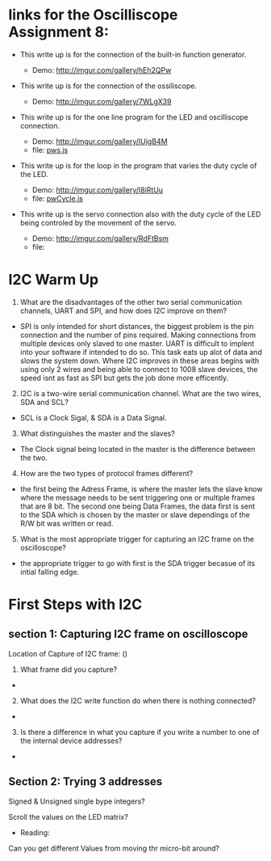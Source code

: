 # links for the Oscilliscope Assignment 8: 
  - This write up is for the connection of the built-in function generator.
    - Demo: http://imgur.com/gallery/hEh2QPw
    
  - This write up is for the connection of the ossiliscope.
    - Demo: http://imgur.com/gallery/7WLgX39
   
  - This write up is for the one line program for the LED and oscilliscope connection.
    - Demo: http://imgur.com/gallery/IUjgB4M
    - file: [pws.js](pws.js)
  
  - This write up is for the loop in the program that varies the duty cycle of the LED.
    - Demo: http://imgur.com/gallery/I8iRtUu
    - file: [pwCycle.js](pwCycle.js)
  
  - This write up is the servo connection also with the duty cycle of the LED being controled by the movement of the servo.
    - Demo: http://imgur.com/gallery/RdFtBsm
    - file:

# I2C Warm Up 
1. What are the disadvantages of the other two serial communication channels, UART and SPI, and how does I2C improve on them?
 - SPI is only intended for short distances, the biggest problem is the pin connection and the number of pins required. Making connections from multiple devices only slaved to one master.  UART is difficult to implent into your software if intended to do so.  This task eats up alot of data and slows the system down.  Where I2C improves in these areas begins with using only 2 wires and being able to connect to 1008 slave devices, the speed isnt as fast as SPI but gets the job done more efficently.
2. I2C is a two-wire serial communication channel. What are the two wires, SDA and SCL? 
 - SCL is a Clock Sigal, & SDA is a Data Signal.
3. What distinguishes the master and the slaves? 
 - The Clock signal being located in the master is the difference between the two.
4. How are the two types of protocol frames different?
 - the first being the Adress Frame, is where the master lets the slave know where the message needs to be sent triggering one or multiple frames that are 8 bit. The second one being Data Frames, the data first is sent to the SDA which is chosen by the master or slave dependings of the R/W bit was written or read.
5. What is the most appropriate trigger for capturing an I2C frame on the oscilloscope?
 - the appropriate trigger to go with first is the SDA trigger becasue of its intial falling edge.
# First Steps with I2C

## section 1: Capturing I2C frame on oscilloscope

Location of Capture of I2C frame: () 

1. What frame did you capture?
- 
2. What does the I2C write function do when there is nothing connected?
- 
3. Is there a difference in what you capture if you write a number to one of the internal device addresses?
-
## Section 2: Trying 3 addresses

Signed & Unsigned single bype integers?

Scroll the values on the LED matrix?
 - Reading:

Can you get different Values from moving thr micro-bit around?

 
 
 
